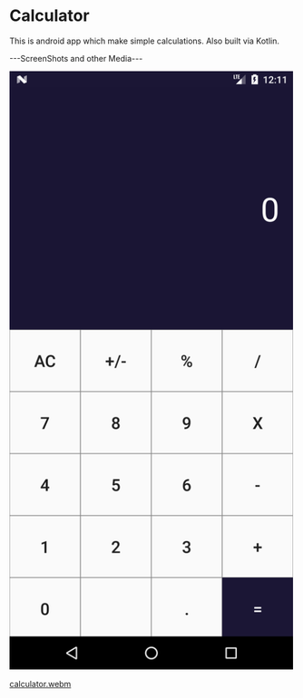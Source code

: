 # Calculator

This is android app which make simple calculations. Also built via Kotlin.

---ScreenShots and other Media---

<img src="app/libs/1.png" width="500">

[calculator.webm](https://user-images.githubusercontent.com/102043234/209548286-f3c542cf-f95b-4b47-828e-997ca31d6c74.webm)




